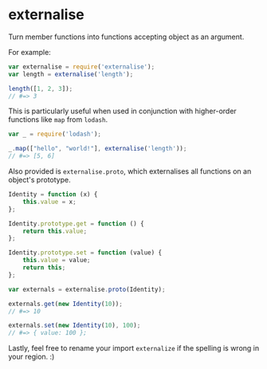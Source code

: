 # externalise
Turn member functions into functions accepting object as an argument.

For example:

```js
var externalise = require('externalise');
var length = externalise('length');

length([1, 2, 3]);
// #=> 3
```

This is particularly useful when used in conjunction with higher-order functions like `map` from `lodash`.

```js
var _ = require('lodash');

_.map(["hello", "world!"], externalise('length'));
// #=> [5, 6]
```

Also provided is `externalise.proto`, which externalises all functions on an object's prototype.

```js
Identity = function (x) {
    this.value = x;
};

Identity.prototype.get = function () {
    return this.value;
};

Identity.prototype.set = function (value) {
    this.value = value;
    return this;
};

var externals = externalise.proto(Identity);

externals.get(new Identity(10));
// #=> 10

externals.set(new Identity(10), 100);
// #=> { value: 100 };
```

Lastly, feel free to rename your import `externalize` if the spelling is wrong in your region. :)